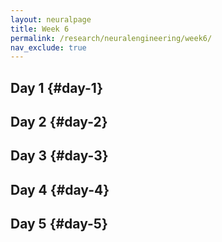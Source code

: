 ```yaml
---
layout: neuralpage
title: Week 6
permalink: /research/neuralengineering/week6/
nav_exclude: true
---
```


## Day 1 {#day-1}

## Day 2 {#day-2}

## Day 3 {#day-3}

## Day 4 {#day-4}

## Day 5 {#day-5}
